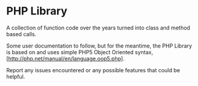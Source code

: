 PHP Library
==================

A collection of function code over the years turned into class and method based calls.

Some user documentation to follow, but for the meantime, the PHP Library is based on and uses simple PHP5 Object Oriented syntax, [http://php.net/manual/en/language.oop5.php].

Report any issues encountered or any possible features that could be helpful.